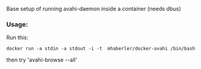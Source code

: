 
Base setup of running avahi-daemon inside a container (needs dbus)

### Usage:

Run this:

	docker run -a stdin -a stdout -i -t  mhaberler/docker-avahi /bin/bash

then try 'avahi-browse --all'


